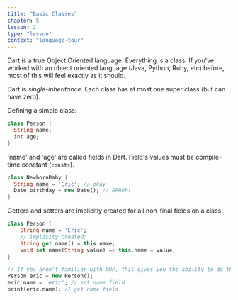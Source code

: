 ```yaml
---
title: "Basic Classes"
chapter: 5
lesson: 2
type: "lesson"
context: "language-tour"
---
```


Dart is a true Object Oriented language. Everything is a class. If you've worked with an object oriented language (Java, Python, Ruby, etc) before, most of this will feel exactly as it should. 

Dart is *single-inheritance*. Each class has at most one super class (but can have zero).

Defining a simple class: 

```dart
class Person {
  String name;
  int age;
}
``` 

'name' and 'age' are called fields in Dart. Field's values must be compile-time constant (`consts`). 

```dart
class NewbornBaby {
  String name = 'Eric'; // okay
  Date birthday = new Date(); // ERROR!
}
```

Getters and setters are implicitly created for all non-final fields on a class.

```dart
class Person {
    String name = 'Eric';
    // implicity created:
    String get name() = this.name; 
    void set name(String value) => this.name = value;
}

// If you aren't familiar with OOP, this gives you the ability to do this: 
Person eric = new Person();
eric.name = 'eric'; // set name field
print(eric.name); // get name field
```






